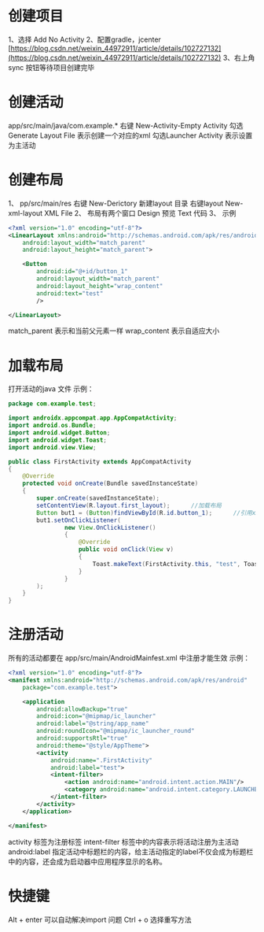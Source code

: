 ﻿---
date: 2020-03-22 11:34:18
tags:
    - android
---

# 创建项目
1、选择 Add No Activity
2、配置gradle，jcenter
[https://blog.csdn.net/weixin_44972911/article/details/102727132](https://blog.csdn.net/weixin_44972911/article/details/102727132)
3、右上角sync 按钮等待项目创建完毕

# 创建活动
app/src/main/java/com.example.*
右键 New-Activity-Empty Activity
勾选Generate Layout File 表示创建一个对应的xml
勾选Launcher Activity 表示设置为主活动

# 创建布局
1、
pp/src/main/res
右键 New-Derictory   新建layout  目录
右键layout  New-xml-layout XML File
2、
布局有两个窗口
Design   预览
Text		  代码
3、
示例
```xml
<?xml version="1.0" encoding="utf-8"?>
<LinearLayout xmlns:android="http://schemas.android.com/apk/res/android"
    android:layout_width="match_parent"
    android:layout_height="match_parent">

    <Button
        android:id="@+id/button_1"
        android:layout_width="match_parent"
        android:layout_height="wrap_content"
        android:text="test"
        />

</LinearLayout>

```
match_parent  表示和当前父元素一样
wrap_content   表示自适应大小

# 加载布局
打开活动的java 文件
示例：
```java
package com.example.test;

import androidx.appcompat.app.AppCompatActivity;
import android.os.Bundle;
import android.widget.Button;
import android.widget.Toast;
import android.view.View;

public class FirstActivity extends AppCompatActivity
{
    @Override
    protected void onCreate(Bundle savedInstanceState)
    {
        super.onCreate(savedInstanceState);
        setContentView(R.layout.first_layout);      //加载布局
        Button but1 = (Button)findViewById(R.id.button_1);		//引用xml中的元素
        but1.setOnClickListener(
                new View.OnClickListener()
                {
                    @Override
                    public void onClick(View v)
                    {
                        Toast.makeText(FirstActivity.this, "test", Toast.LENGTH_SHORT).show();
                    }
                }
        );
    }
}

```

# 注册活动
所有的活动都要在 app/src/main/AndroidMainfest.xml 中注册才能生效
示例：
```xml
<?xml version="1.0" encoding="utf-8"?>
<manifest xmlns:android="http://schemas.android.com/apk/res/android"
    package="com.example.test">

    <application
        android:allowBackup="true"
        android:icon="@mipmap/ic_launcher"
        android:label="@string/app_name"
        android:roundIcon="@mipmap/ic_launcher_round"
        android:supportsRtl="true"
        android:theme="@style/AppTheme">
        <activity
            android:name=".FirstActivity"
            android:label="test">
            <intent-filter>
                <action android:name="android.intent.action.MAIN"/>
                <category android:name="android.intent.category.LAUNCHER"/>
            </intent-filter>
        </activity>
    </application>

</manifest>
```
activity 标签为注册标签
intent-filter 标签中的内容表示将活动注册为主活动
android:label 指定活动中标题栏的内容，给主活动指定的label不仅会成为标题栏中的内容，还会成为启动器中应用程序显示的名称。

# 快捷键
Alt + enter  	可以自动解决import 问题
Ctrl + o		选择重写方法
